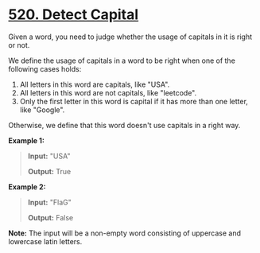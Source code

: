 # [520. Detect Capital](https://leetcode.com/problems/detect-capital/description/)

Given a word, you need to judge whether the usage of capitals in it is right or not.

We define the usage of capitals in a word to be right when one of the following cases holds:

 1. All letters in this word are capitals, like "USA".
 2. All letters in this word are not capitals, like "leetcode".
 3. Only the first letter in this word is capital if it has more than one letter, like "Google".

Otherwise, we define that this word doesn't use capitals in a right way.

**Example 1:**

>**Input:** "USA"
>
>**Output:** True


**Example 2:**

>**Input:** "FlaG"
>
>**Output:** False

**Note:** The input will be a non-empty word consisting of uppercase and lowercase latin letters.